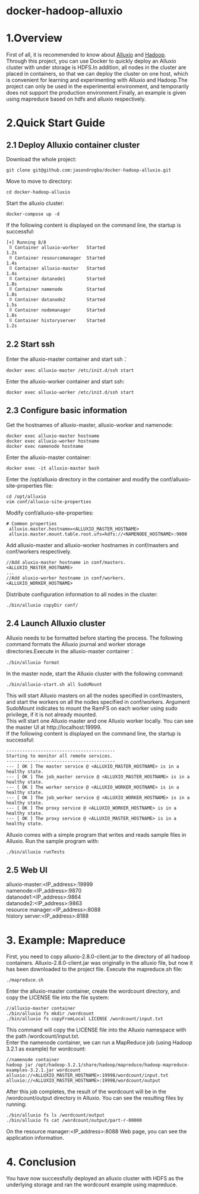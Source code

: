 # docker-hadoop-alluxio
# 1.Overview
First of all, it is recommended to know about [Alluxio](https://docs.alluxio.io/os/user/stable/en/Overview.html) and [Hadoop](https://hadoop.apache.org/).  
Through this project, you can use Docker to quickly deploy an Alluxio cluster with under storage is HDFS.In addition, all nodes in the cluster are placed in containers, so that we can deploy the cluster on one host, which is convenient for learning and experimenting with Alluxio and Hadoop.The project can only be used in the experimental environment, and temporarily does not support the production environment.Finally, an example is given using mapreduce based on hdfs and alluxio respectively.
# 2.Quick Start Guide
## 2.1 Deploy Alluxio container cluster
Download the whole project: 
```
git clone git@github.com:jasondrogba/docker-hadoop-alluxio.git
```
Move to move to directory:
```
cd docker-hadoop-alluxio
```
Start the alluxio cluster:
```
docker-compose up -d
```
If the following content is displayed on the command line, the startup is successful:
```
[+] Running 8/8
 ⠿ Container alluxio-worker   Started                                            1.2s
 ⠿ Container resourcemanager  Started                                            1.4s
 ⠿ Container alluxio-master   Started                                            1.4s
 ⠿ Container datanode1        Started                                            1.8s
 ⠿ Container namenode         Started                                            1.8s
 ⠿ Container datanode2        Started                                            1.5s
 ⠿ Container nodemanager      Started                                            1.8s
 ⠿ Container historyserver    Started                                            1.2s
 ```
## 2.2 Start ssh
Enter the alluxio-master container and start ssh：
```
docker exec alluxio-master /etc/init.d/ssh start
```
Enter the alluxio-worker container and start ssh:
```
docker exec alluxio-worker /etc/init.d/ssh start
```

## 2.3 Configure basic information
Get the hostnames of alluxio-master, alluxio-worker and namenode:
```
docker exec alluxio-master hostname
docker exec alluxio-worker hostname
docker exec namenode hostname
```
Enter the alluxio-master container:
```
docker exec -it alluxio-master bash
```
Enter the /opt/alluxio directory in the container and modify the conf/alluxio-site-properties file:
```
cd /opt/alluxio
vim conf/alluxio-site-properties
```
Modify conf/alluxio-site-properties:
```
# Common properties
 alluxio.master.hostname=<ALLUXIO_MASTER_HOSTNAME>
 alluxio.master.mount.table.root.ufs=hdfs://<NAMENODE_HOSTNAME>:9000
 ```
 Add alluxio-master and alluxio-worker hostnames in conf/masters and conf/workers respectively.
 ```
 //Add aluxio-master hostname in conf/masters.
 <ALLUXIO_MASTER_HOSTNAME>
 ...
 //Add aluxio-worker hostname in conf/workers.
 <ALLUXIO_WORKER_HOSTNAME>
```
Distribute configuration information to all nodes in the cluster:
```
./bin/alluxio copyDir conf/
```
## 2.4 Launch Alluxio cluster
Alluxio needs to be formatted before starting the process. The following command formats the Alluxio journal and worker storage directories.Execute in the alluxio-master container：
```
./bin/alluxio format
```
In the master node, start the Alluxio cluster with the following command:
```
./bin/alluxio-start.sh all SudoMount
```
This will start Alluxio masters on all the nodes specified in conf/masters, and start the workers on all the nodes specified in conf/workers. Argument SudoMount indicates to mount the RamFS on each worker using sudo privilege, if it is not already mounted.  
This will start one Alluxio master and one Alluxio worker locally. You can see the master UI at http://localhost:19999.  
If the following content is displayed on the command line, the startup is successful:
```
-----------------------------------------
Starting to monitor all remote services.
-----------------------------------------
--- [ OK ] The master service @ <ALLUXIO_MASTER_HOSTNAME> is in a healthy state.
--- [ OK ] The job_master service @ <ALLUXIO_MASTER_HOSTNAME> is in a healthy state.
--- [ OK ] The worker service @ <ALLUXIO_WORKER_HOSTNAME> is in a healthy state.
--- [ OK ] The job_worker service @ <ALLUXIO_WORKER_HOSTNAME> is in a healthy state.
--- [ OK ] The proxy service @ <ALLUXIO_WORKER_HOSTNAME> is in a healthy state.
--- [ OK ] The proxy service @ <ALLUXIO_MASTER_HOSTNAME> is in a healthy state.
```
Alluxio comes with a simple program that writes and reads sample files in Alluxio. Run the sample program with:
```
./bin/alluxio runTests
```
## 2.5 Web UI
alluxio-master:<IP_address>:19999  
namenode:<IP_address>:9870  
datanode1:<IP_address>:9864  
datanode2:<IP_address>:9863  
resource manager:<IP_address>:8088  
history server:<IP_address>:8188  
# 3. Example: Mapreduce
First, you need to copy alluxio-2.8.0-client.jar to the directory of all hadoop containers. Alluxio-2.8.0-client.jar was originally in the alluxio file, but now it has been downloaded to the project file. Execute the mapreduce.sh file:
```
./mapreduce.sh
```
Enter the alluxio-master container, create the wordcount directory, and copy the LICENSE file into the file system:
```
//alluxio-master container
./bin/alluxio fs mkdir /wordcount
./bin/alluxio fs copyFromLocal LICENSE /wordcount/input.txt
```
This command will copy the LICENSE file into the Alluxio namespace with the path /wordcount/input.txt.  
Enter the namenode container, we can run a MapReduce job (using Hadoop 3.2.1 as example) for wordcount:
```
//namenode container
hadoop jar /opt/hadoop-3.2.1/share/hadoop/mapreduce/hadoop-mapreduce-examples-3.2.1.jar wordcount alluxio://<ALLUXIO_MASTER_HOSTNAME>:19998/wordcount/input.txt alluxio://<ALLUXIO_MASTER_HOSTNAME>:19998/wordcount/output
```
After this job completes, the result of the wordcount will be in the /wordcount/output directory in Alluxio. You can see the resulting files by running:
```
./bin/alluxio fs ls /wordcount/output
./bin/alluxio fs cat /wordcount/output/part-r-00000
```
On the resource manager:<IP_address>:8088 Web page, you can see the application information.
# 4. Conclusion
You have now successfully deployed an alluxio cluster with HDFS as the underlying storage and ran the wordcount example using mapreduce.





